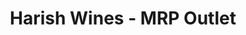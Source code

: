 ---
title: "Harish Wines - MRP Outlet"
url: /bangalore/harish-wines-mrp-outlet/
shop: Spirituosen
---